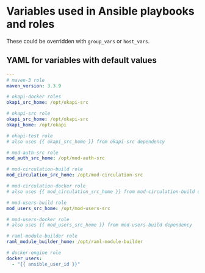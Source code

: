 # Variables used in Ansible playbooks and roles

These could be overridden with `group_vars` or `host_vars`.

## YAML for variables with default values
```yaml
---
# maven-3 role
maven_version: 3.3.9

# okapi-docker roles
okapi_src_home: /opt/okapi-src

# okapi-src role
okapi_src_home: /opt/okapi-src
okapi_home: /opt/okapi

# okapi-test role
# also uses {{ okapi_src_home }} from okapi-src dependency

# mod-auth-src role
mod_auth_src_home: /opt/mod-auth-src

# mod-circulation-build role
mod_circulation_src_home: /opt/mod-circulation-src

# mod-circulation-docker role
# also uses {{ mod_circulation_src_home }} from mod-circulation-build dependency

# mod-users-build role
mod_users_src_home: /opt/mod-users-src

# mod-users-docker role
# also uses {{ mod_users_src_home }} from mod-users-build dependency

# raml-module-builder role
raml_module_builder_home: /opt/raml-module-builder

# docker-engine role
docker_users:
  - "{{ ansible_user_id }}"
```
